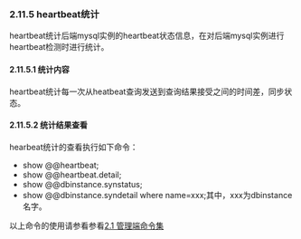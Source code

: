 ### 2.11.5 heartbeat统计
heartbeat统计后端mysql实例的heartbeat状态信息，在对后端mysql实例进行heartbeat检测时进行统计。

#### 2.11.5.1  统计内容
heartbeat统计每一次从heatbeat查询发送到查询结果接受之间的时间差，同步状态。

#### 2.11.5.2  统计结果查看
hearbeat统计的查看执行如下命令：

+ show @@heartbeat;
+ show @@heartbeat.detail;
+ show @@dbinstance.synstatus;
+ show @@dbinstance.syndetail where name=xxx;其中，xxx为dbinstance名字。

以上命令的使用请参看参看[2.1 管理端命令集](../2.01_manager_cmd.md)

